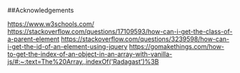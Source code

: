 
##Acknowledgements

https://www.w3schools.com/
https://stackoverflow.com/questions/17109593/how-can-i-get-the-class-of-a-parent-element
https://stackoverflow.com/questions/3239598/how-can-i-get-the-id-of-an-element-using-jquery
https://gomakethings.com/how-to-get-the-index-of-an-object-in-an-array-with-vanilla-js/#:~:text=The%20Array.,indexOf('Radagast')%3B
